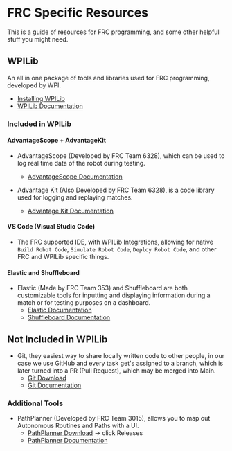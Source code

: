 # FRC Specific Resources

This is a guide of resources for FRC programming, and some other helpful stuff you might need.

## WPILib

An all in one package of tools and libraries used for FRC programming, developed by WPI.

- [Installing WPILib](https://docs.wpilib.org/en/stable/docs/zero-to-robot/step-2/wpilib-setup.html)
- [WPILib Documentation](https://docs.wpilib.org/en/stable/docs/zero-to-robot/introduction.html)

### Included in WPILib

#### AdvantageScope + AdvantageKit

- AdvantageScope (Developed by FRC Team 6328), which can be used to log real time data of the robot during testing.
    - [AdvantageScope Documentation](https://docs.advantagescope.org/)

- Advantage Kit (Also Developed by FRC Team 6328), is a code library used for logging and replaying matches.
    - [Advantage Kit Documentation](https://docs.advantagekit.org/)

#### VS Code (Visual Studio Code)

- The FRC supported IDE, with WPILib Integrations, allowing for native `Build Robot Code`, `Simulate Robot Code`, `Deploy Robot Code`, and other FRC and WPILib specific things.

#### Elastic and Shuffleboard

- Elastic (Made by FRC Team 353) and Shuffleboard are both customizable tools for inputting and displaying information during a match or for testing purposes on a dashboard.
    - [Elastic Documentation](<https://frc-elastic.gitbook.io/docs>)
    - [Shuffleboard Documentation](<https://docs.wpilib.org/en/stable/docs/software/dashboards/shuffleboard/index.html>)

## Not Included in WPILib

- Git, they easiest way to share locally written code to other people, in our case we use GitHub and every task get's assigned to a branch, which is later turned into a PR (Pull Request), which may be merged into Main.
    - [Git Download](<https://git-scm.com/downloads>)
    - [Git Documentation](<https://git-scm.com/doc>)

### Additional Tools

- PathPlanner (Developed by FRC Team 3015), allows you to map out Autonomous Routines and Paths with a UI.
    - [PathPlanner Download](<https://github.com/mjansen4857/pathplanner>) -> click Releases
    - [PathPlanner Documentation](<https://pathplanner.dev/home.html>)
